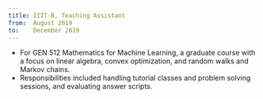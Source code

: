 ```yaml
---
title: IIIT-B, Teaching Assistant
from:  August 2019
to:    December 2019
---
```


* For GEN 512 Mathematics for Machine Learning, a graduate course with a focus on linear algebra, convex optimization, and random walks and Markov chains.
* Responsibilities included handling tutorial classes and problem solving sessions, and evaluating answer scripts.